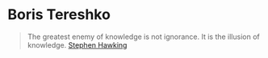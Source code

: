 # Boris Tereshko
> The greatest enemy of knowledge is not ignorance. 
> It is the illusion of knowledge.
[Stephen Hawking](https://ru.citaty.net/avtory/stiven-uiliam-khoking/) 
